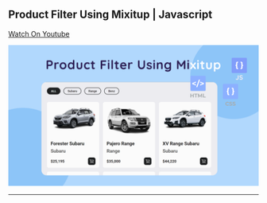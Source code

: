 ## Product Filter Using Mixitup | Javascript

[Watch On Youtube]()

![thumbnail](thumbnail.png)

------------------------

